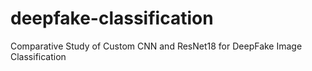 # deepfake-classification
Comparative Study of Custom CNN and ResNet18 for DeepFake Image Classification
